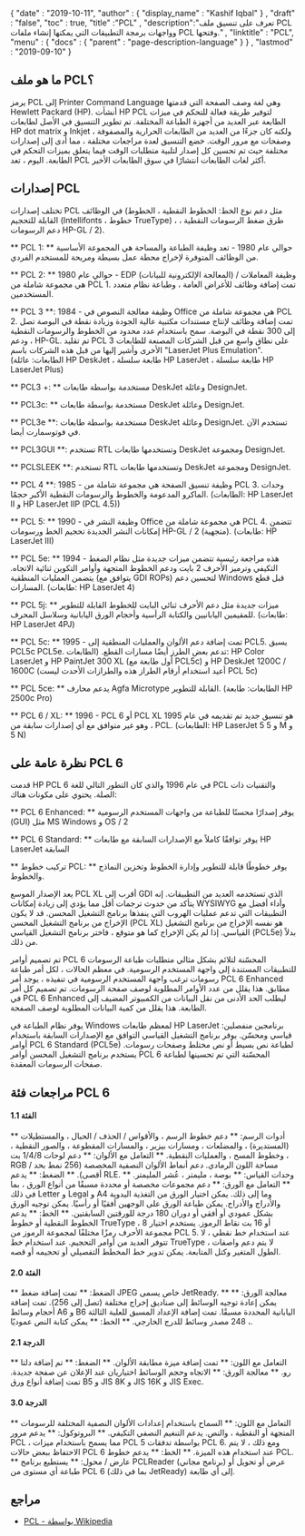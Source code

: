 {
  "date" : "2019-10-11",
  "author" : {
    "display_name" : "Kashif Iqbal"
} ,
  "draft" : "false",
  "toc" : true,
  "title" :"PCL" ,
  "description":"تعرف على تنسيق ملف PCL وواجهات برمجة التطبيقات التي يمكنها إنشاء ملفات PCL وفتحها." ,
  "linktitle" : "PCL",
  "menu" : {
    "docs" : {
      "parent" : "page-description-language"
}
} ,
  "lastmod" : "2019-09-10"
}

## ما هو ملف PCL؟ ##

يرمز PCL إلى Printer Command Language وهي لغة وصف الصفحة التي قدمتها Hewlett Packard (HP). أنشأت HP PCL لتوفير طريقة فعالة للتحكم في ميزات الطابعة عبر العديد من أجهزة الطباعة المختلفة. تم تطوير التنسيق في الأصل لطابعات HP dot matrix و Inkjet ، ولكنه كان جزءًا من العديد من الطابعات الحرارية والمصفوفة وصفحات مع مرور الوقت. خضع التنسيق لعدة مراجعات مختلفة ، مما أدى إلى إصدارات مختلفة حيث تم تحسين كل إصدار لتلبية متطلبات الوقت فيما يتعلق بميزات التحكم في الطابعة. اليوم ، تعد PCL أكثر لغات الطابعات انتشارًا في سوق الطابعات الأخير.

## إصدارات PCL ##

تختلف إصدارات PCL في الوظائف (مثل دعم نوع الخط: الخطوط النقطية ، الخطوط القابلة للتحجيم (Intellifonts ، خطوط TrueType) ، طرق ضغط الرسومات النقطية ، دعم الرسومات HP-GL / 2).

** PCL 1: ** حوالي عام 1980 - تعد وظيفة الطباعة والمساحة هي المجموعة الأساسية من الوظائف المتوفرة لإخراج محطة عمل بسيطة ومريحة للمستخدم الفردي.

** PCL 2: ** حوالي عام 1980 - EDP (المعالجة الإلكترونية للبيانات) / وظيفة المعاملات هي مجموعة شاملة من PCL 1. تمت إضافة وظائف للأغراض العامة ، وطباعة نظام متعدد المستخدمين.

** PCL 3 **: 1984 - وظيفة معالجة النصوص في Office هي مجموعة شاملة من PCL 2. تمت إضافة وظائف لإنتاج مستندات مكتبية عالية الجودة وزيادة نقطة في البوصة تصل إلى 300 نقطة في البوصة. سمح باستخدام عدد محدود من الخطوط والرسومات النقطية ، ودعم HP-GL. تم تقليد PCL 3 على نطاق واسع من قبل الشركات المصنعة للطابعات الأخرى وأشير إليها من قبل هذه الشركات باسم "LaserJet Plus Emulation".
(الطابعات: عائلة HP DeskJet ، طابعة سلسلة HP LaserJet ، طابعة سلسلة HP LaserJet Plus)

** PCL3 +: ** مستخدمة بواسطة طابعات DeskJet وعائلة DesignJet.

** PCL3c: ** مستخدمة بواسطة طابعات DeskJet وعائلة DesignJet.

** PCL3e **: مستخدمة بواسطة طابعات DeskJet وعائلة DesignJet. تستخدم الآن في فوتوسمارت أيضا.

** PCL3GUI **: تستخدم RTL وتستخدمها طابعات DeskJet ومجموعة DesignJet.

** PCLSLEEK **: تستخدم RTL وتستخدمها طابعات DeskJet ومجموعة DesignJet.

** PCL 4 **: 1985 - وظيفة تنسيق الصفحة هي مجموعة شاملة من PCL 3. وحدات الماكرو المدعومة والخطوط والرسومات النقطية الأكبر حجمًا. (الطابعات: HP LaserJet II و HP LaserJet IIP (PCL 4.5))

** PCL 5: ** 1990 - وظيفة النشر في Office هي مجموعة شاملة من PCL 4. تتضمن إمكانات النشر الجديدة تحجيم الخط ورسومات HP-GL / 2 (متجهية). (طابعات: HP LaserJet III)

** PCL 5e: ** 1994 - هذه مراجعة رئيسية تتضمن ميزات جديدة مثل نظام الضغط التكيفي وترميز الأحرف 2 بايت ودعم الخطوط المتجهة وأوامر التكوين ثنائية الاتجاه. يتضمن العمليات المنطقية (يتوافق مع GDI ROPs) لتحسين دعم Windows قبل قطع المسارات. (طابعات: HP LaserJet 4)

** PCL 5j: ** ميزات جديدة مثل دعم الأحرف ثنائي البايت للخطوط القابلة للتطوير للمقيمين اليابانيين والكتابة الرأسية وأحجام الورق اليابانية وسلاسل المحرف. (طابعات: HP LaserJet 4PJ)

** PCL 5c: ** 1995 - تمت إضافة دعم الألوان والعمليات المنطقية إلى PCL5. يسبق PCL5c PCL5e. تدعم بعض الطرز أيضًا مسارات القطع. (الطابعات: HP Color LaserJet و HP PaintJet 300 XL (أول طابعة مع PCL5c) و HP DeskJet 1200C / 1600C (أعيد استخدام أرقام الطراز هذه والطرازات الأحدث ليست PCL 5c)

** PCL 5ce: ** يدعم محارف Agfa Microtype القابلة للتطوير. (الطابعات: طابعة HP 2500c Pro)

** PCL 6 / XL: ** 1996 - PCL 6 أو PCL XL هو تنسيق جديد تم تقديمه في عام 1995 ، وهو غير متوافق مع أي إصدارات سابقة من PCL. (الطابعات: HP LaserJet 5 و 5 M و 5 N)

## نظرة عامة على PCL 6 ##

قدمت HP PCL 6 في عام 1996 والذي كان التطور التالي للغة PCL والتقنيات ذات الصلة. يحتوي على مكونات هناك:

** PCL 6 Enhanced: ** يوفر إصدارًا محسنًا للطباعة من واجهات المستخدم الرسومية (GUI) مثل MS Windows و OS / 2

** PCL 6 Standard: ** يوفر توافقًا كاملاً مع الإصدارات السابقة مع طابعات HP LaserJet السابقة

** تركيب خطوط PCL: ** يوفر خطوطًا قابلة للتطوير وإدارة الخطوط وتخزين النماذج والخطوط.

يعد الإصدار الموسع PCL XL أقرب إلى GDI الذي تستخدمه العديد من التطبيقات. إنه يتأكد من حدوث ترجمات أقل مما يؤدي إلى زيادة إمكانات WYSIWYG وأداء أفضل مع التطبيقات التي تدعم عمليات الهروب التي ينفذها برنامج التشغيل المحسن. قد لا يكون الإخراج من برنامج التشغيل المحسن (PCL XL) هو نفسه الإخراج من برنامج التشغيل القياسي. إذا لم يكن الإخراج كما هو متوقع ، فاختر برنامج التشغيل القياسي (PCL5e) بدلاً من ذلك.

تم تصميم أوامر PCL 6 المحسّنة لتلائم بشكل مثالي متطلبات طباعة الرسومات للتطبيقات المستندة إلى واجهة المستخدم الرسومية. في معظم الحالات ، لكل أمر طباعة رسومات ترغب واجهة المستخدم الرسومية في تنفيذه ، يوجد أمر PCL 6 Enhanced مطابق. هذا يقلل من عدد الأوامر المطلوبة لوصف صفحة الرسومات. تم تصميم كل أمر في PCL 6 Enhanced ليطلب الحد الأدنى من نقل البيانات من الكمبيوتر المضيف إلى الطابعة. هذا يقلل من كمية البيانات المطلوبة لوصف الصفحة.

يوفر نظام الطباعة في Windows لمعظم طابعات HP LaserJet برنامجين منفصلين: قياسي ومحسّن. يوفر برنامج التشغيل القياسي التوافق مع الإصدارات السابقة باستخدام أوامر PCL 6 Standard (PCL5e) لطباعة نص بسيط أو نص مختلط وصفحات رسومات. يستخدم برنامج التشغيل المحسن أوامر PCL 6 المحسّنة التي تم تحسينها لطباعة صفحات الرسومات المعقدة.

## مراجعات فئة PCL 6 ##

#### الفئة 1.1 ####

** أدوات الرسم: ** دعم خطوط الرسم ، والأقواس / الحذف / الحبال ، والمستطيلات (المستديرة) ، والمضلعات ، ومسارات بيزير ، والمسارات المقطوعة ، والصور النقطية ، وخطوط المسح ، والعمليات النقطية.
** التعامل مع الألوان: ** دعم لوحات 1/4/8 بت ، RGB / مساحة اللون الرمادي. دعم أنماط الألوان النصفية المخصصة (256 نمط بحد أقصى).
** الضغط: ** يدعم RLE.
** وحدات القياس: ** بوصة ، مليمتر ، عُشر المليمتر.
** التعامل مع الورق: ** دعم مجموعات مخصصة أو محددة مسبقًا من أنواع الورق ، بما في ذلك Letter و Legal و A4 وما إلى ذلك. يمكن اختيار الورق من التغذية اليدوية والأدراج والأدراج. يمكن طباعة الورق على الوجهين أفقيًا أو رأسيًا. يمكن توجيه الورق بشكل عمودي أو أفقي أو دوران 180 درجة للورقتين السابقتين.
** الخط: ** يدعم الخطوط النقطية أو خطوط TrueType ، 8 أو 16 بت نقاط الرموز. يستخدم اختيار مجموعة الأحرف رمزًا مختلفًا لمجموعة الرموز من PCL 5. عند استخدام خط نقطي ، لا تتوفر العديد من أوامر التحجيم. عند استخدام خط TrueType ، لا يتم دعم واصفات الطول المتغير وكتل المتابعة. يمكن تدوير خط المخطط التفصيلي أو تحجيمه أو قصه.

#### الفئة 2.0 ####

** الضغط: ** تمت إضافة ضغط JPEG خاص يسمى JetReady.
** معالجة الورق: ** يمكن إعادة توجيه الوسائط إلى صناديق إخراج مختلفة (تصل إلى 256). تمت إضافة أحجام وسائط A6 و B6 اليابانية المحددة مسبقًا. تمت إضافة الإعداد المسبق للعلبة الثالثة ، 248 مصدر وسائط للدرج الخارجي.
** الخط: ** يمكن كتابة النص عموديًا.

#### الدرجة 2.1 ####

** التعامل مع اللون: ** تمت إضافة ميزة مطابقة الألوان.
** الضغط: ** تم إضافة دلتا رو.
** معالجة الورق: ** الاتجاه وحجم الوسائط اختياريان عند الإعلان عن صفحة جديدة. تمت إضافة أنواع ورق B5 و JIS 8K و JIS 16K و JIS Exec.

#### الدرجة 3.0 ####

** التعامل مع اللون: ** السماح باستخدام إعدادات الألوان النصفية المختلفة للرسومات المتجهة أو النقطية ، والنص. يدعم التنغيم النصفي التكيفي.
** البروتوكول: ** يدعم مرور PCL ، مما يسمح باستخدام ميزات PCL 5 بواسطة تدفقات PCL 6. ومع ذلك ، لا يتم الاحتفاظ ببعض حالات PCL 6 عند استخدام هذه الميزة.
** الخط: ** يدعم خطوط PCL.
** عارض / محول: ** يستطيع برنامج PCLReader (برنامج مجاني) عرض أو تحويل أو طباعة أي مستوى من PCL 6 (بما في ذلك JetReady) إلى أي طابعة.

## مراجع ##

* [PCL - بواسطة Wikipedia](https://en.wikipedia.org/wiki/Printer_Command_Language)

